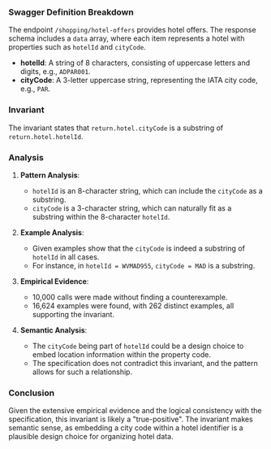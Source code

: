 ### Swagger Definition Breakdown

The endpoint `/shopping/hotel-offers` provides hotel offers. The response schema includes a `data` array, where each item represents a hotel with properties such as `hotelId` and `cityCode`.

- **hotelId**: A string of 8 characters, consisting of uppercase letters and digits, e.g., `ADPAR001`.
- **cityCode**: A 3-letter uppercase string, representing the IATA city code, e.g., `PAR`.

### Invariant

The invariant states that `return.hotel.cityCode` is a substring of `return.hotel.hotelId`.

### Analysis

1. **Pattern Analysis**:
   - `hotelId` is an 8-character string, which can include the `cityCode` as a substring.
   - `cityCode` is a 3-character string, which can naturally fit as a substring within the 8-character `hotelId`.

2. **Example Analysis**:
   - Given examples show that the `cityCode` is indeed a substring of `hotelId` in all cases.
   - For instance, in `hotelId = WVMAD955`, `cityCode = MAD` is a substring.

3. **Empirical Evidence**:
   - 10,000 calls were made without finding a counterexample.
   - 16,624 examples were found, with 262 distinct examples, all supporting the invariant.

4. **Semantic Analysis**:
   - The `cityCode` being part of `hotelId` could be a design choice to embed location information within the property code.
   - The specification does not contradict this invariant, and the pattern allows for such a relationship.

### Conclusion

Given the extensive empirical evidence and the logical consistency with the specification, this invariant is likely a "true-positive". The invariant makes semantic sense, as embedding a city code within a hotel identifier is a plausible design choice for organizing hotel data.

